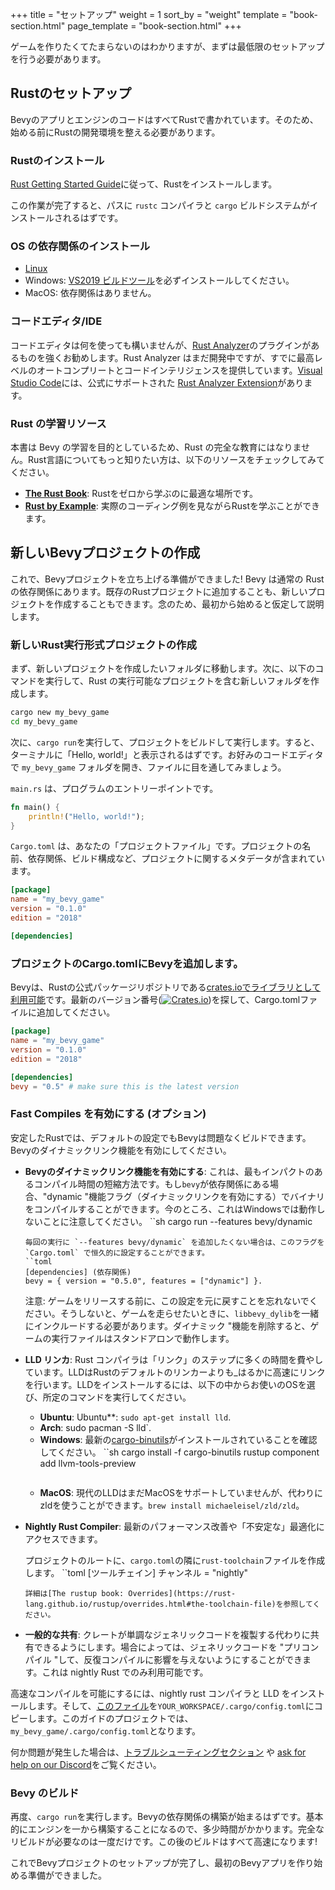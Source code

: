 +++
title = "セットアップ"
weight = 1
sort_by = "weight"
template = "book-section.html"
page_template = "book-section.html"
+++

ゲームを作りたくてたまらないのはわかりますが、まずは最低限のセットアップを行う必要があります。

## Rustのセットアップ

BevyのアプリとエンジンのコードはすべてRustで書かれています。そのため、始める前にRustの開発環境を整える必要があります。

### Rustのインストール

[Rust Getting Started Guide](https://www.rust-lang.org/learn/get-started)に従って、Rustをインストールします。

この作業が完了すると、パスに ```rustc``` コンパイラと ```cargo``` ビルドシステムがインストールされるはずです。

### OS の依存関係のインストール
* [Linux](https://github.com/bevyengine/bevy/blob/main/docs/linux_dependencies.md)
* Windows: [VS2019 ビルドツール](https://visualstudio.microsoft.com/thank-you-downloading-visual-studio/?sku=BuildTools&rel=16)を必ずインストールしてください。
* MacOS: 依存関係はありません。

### コードエディタ/IDE

コードエディタは何を使っても構いませんが、[Rust Analyzer](https://github.com/rust-analyzer/rust-analyzer)のプラグインがあるものを強くお勧めします。Rust Analyzer はまだ開発中ですが、すでに最高レベルのオートコンプリートとコードインテリジェンスを提供しています。[Visual Studio Code](https://code.visualstudio.com/)には、公式にサポートされた [Rust Analyzer Extension](https://marketplace.visualstudio.com/items?itemName=matklad.rust-analyzer)があります。

### Rust の学習リソース

本書は Bevy の学習を目的としているため、Rust の完全な教育にはなりません。Rust言語についてもっと知りたい方は、以下のリソースをチェックしてみてください。

* [**The Rust Book**](https://doc.rust-lang.org/book/): Rustをゼロから学ぶのに最適な場所です。
* [**Rust by Example**](https://doc.rust-lang.org/rust-by-example/): 実際のコーディング例を見ながらRustを学ぶことができます。


## 新しいBevyプロジェクトの作成

これで、Bevyプロジェクトを立ち上げる準備ができました! Bevy は通常の Rust の依存関係にあります。既存のRustプロジェクトに追加することも、新しいプロジェクトを作成することもできます。念のため、最初から始めると仮定して説明します。

### 新しいRust実行形式プロジェクトの作成

まず、新しいプロジェクトを作成したいフォルダに移動します。次に、以下のコマンドを実行して、Rust の実行可能なプロジェクトを含む新しいフォルダを作成します。

```sh
cargo new my_bevy_game
cd my_bevy_game
```

次に、``cargo run``を実行して、プロジェクトをビルドして実行します。すると、ターミナルに「Hello, world!」と表示されるはずです。お好みのコードエディタで ``my_bevy_game`` フォルダを開き、ファイルに目を通してみましょう。

``main.rs`` は、プログラムのエントリーポイントです。
```rs
fn main() {
    println!("Hello, world!");
}
```

``Cargo.toml`` は、あなたの「プロジェクトファイル」です。プロジェクトの名前、依存関係、ビルド構成など、プロジェクトに関するメタデータが含まれています。

```toml
[package]
name = "my_bevy_game"
version = "0.1.0"
edition = "2018"

[dependencies]
```

### プロジェクトのCargo.tomlにBevyを追加します。

Bevyは、Rustの公式パッケージリポジトリである[crates.ioでライブラリとして利用可能](https://crates.io/crates/bevy)です。最新のバージョン番号([![Crates.io](https://img.shields.io/crates/v/bevy.svg)](https://crates.io/crates/bevy))を探して、Cargo.tomlファイルに追加してください。

```toml
[package]
name = "my_bevy_game"
version = "0.1.0"
edition = "2018"

[dependencies]
bevy = "0.5" # make sure this is the latest version
```
### Fast Compiles を有効にする (オプション)

安定したRustでは、デフォルトの設定でもBevyは問題なくビルドできます。Bevyのダイナミックリンク機能を有効にしてください。

* **Bevyのダイナミックリンク機能を有効にする**: これは、最もインパクトのあるコンパイル時間の短縮方法です。もし`bevy`が依存関係にある場合、"dynamic "機能フラグ（ダイナミックリンクを有効にする）でバイナリをコンパイルすることができます。今のところ、これはWindowsでは動作しないことに注意してください。
    ``sh
    cargo run --features bevy/dynamic
    ```
    毎回の実行に `--features bevy/dynamic` を追加したくない場合は、このフラグを `Cargo.toml` で恒久的に設定することができます。
    ``toml
    [dependencies] (依存関係)
    bevy = { version = "0.5.0", features = ["dynamic"] }.
    ```
    注意: ゲームをリリースする前に、この設定を元に戻すことを忘れないでください。そうしないと、ゲームを走らせたいときに、`libbevy_dylib`を一緒にインクルードする必要があります。ダイナミック "機能を削除すると、ゲームの実行ファイルはスタンドアロンで動作します。

* **LLD リンカ**: Rust コンパイラは「リンク」のステップに多くの時間を費やしています。LLDはRustのデフォルトのリンカーよりも_はるかに高速にリンクを行います。LLDをインストールするには、以下の中からお使いのOSを選び、所定のコマンドを実行してください。
    * **Ubuntu**: Ubuntu**: `sudo apt-get install lld`.
    * **Arch**: sudo pacman -S lld`.
    * **Windows**: 最新の[cargo-binutils](https://github.com/rust-embedded/cargo-binutils)がインストールされていることを確認してください。
        ``sh
        cargo install -f cargo-binutils
        rustup component add llvm-tools-preview
        ```
    * **MacOS**: 現代のLLDはまだMacOSをサポートしていませんが、代わりにzldを使うことができます。`brew install michaeleisel/zld/zld`。
* **Nightly Rust Compiler**: 最新のパフォーマンス改善や「不安定な」最適化にアクセスできます。
    
    プロジェクトのルートに、``cargo.toml``の隣に``rust-toolchain``ファイルを作成します。
    ``toml
    [ツールチェイン]
    チャンネル = "nightly"
    ```
    詳細は[The rustup book: Overrides](https://rust-lang.github.io/rustup/overrides.html#the-toolchain-file)を参照してください。
* **一般的な共有**: クレートが単調なジェネリックコードを複製する代わりに共有できるようにします。場合によっては、ジェネリックコードを "プリコンパイル "して、反復コンパイルに影響を与えないようにすることができます。これは nightly Rust でのみ利用可能です。

高速なコンパイルを可能にするには、nightly rust コンパイラと LLD をインストールします。そして、[このファイル](https://github.com/bevyengine/bevy/blob/main/.cargo/config_fast_builds)を`YOUR_WORKSPACE/.cargo/config.toml`にコピーします。このガイドのプロジェクトでは、`my_bevy_game/.cargo/config.toml`となります。

何か問題が発生した場合は、[トラブルシューティングセクション](/learn/book/troubleshooting/) や [ask for help on our Discord](https://discord.com/invite/gMUk5Ph)をご覧ください。

### Bevy のビルド

再度、``cargo run``を実行します。Bevyの依存関係の構築が始まるはずです。基本的にエンジンを一から構築することになるので、多少時間がかかります。完全なリビルドが必要なのは一度だけです。この後のビルドはすべて高速になります!

これでBevyプロジェクトのセットアップが完了し、最初のBevyアプリを作り始める準備ができました。